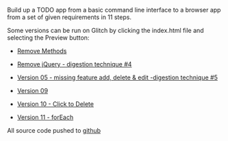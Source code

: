 Build up a TODO app from a basic command line interface to a browser app from a set of given requirements in 11 steps.

Some versions can be run on Glitch by clicking the index.html file and selecting the Preview button:

* [Remove Methods](https://glitch.com/edit/#!/wealthy-seasoned-machine)

* [Remove jQuery - digestion technique #4](https://glitch.com/edit/#!/voracious-rule)

* [Version 05 - missing feature add, delete & edit -digestion technique #5](https://glitch.com/edit/#!/knowledgeable-shelf)

* [Version 09](https://glitch.com/edit/#!/careful-cent)

* [Version 10 - Click to Delete](https://glitch.com/edit/#!/shine-index)

* [Version 11 - forEach](https://glitch.com/edit/#!/foil-jumbo)

All source code pushed to [github](https://github.com/rcmadden/practical_js/tree/master/practical_javascript)
